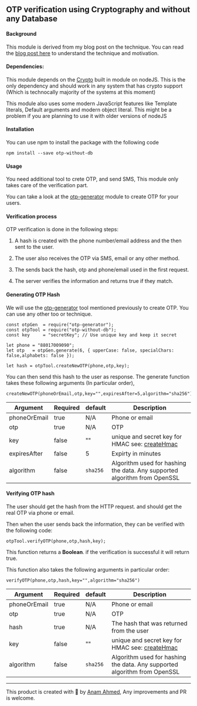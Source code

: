 ## OTP verification using Cryptography and without any Database

#### Background

This module is derived from my blog post on the technique. You can read the [blog post here](https://blog.anam.co/otp-verification-without-using-a-database/) to understand the technique and motivation.

#### Dependencies: 

This module depends on the [Crypto](https://nodejs.org/api/crypto.html) built in module on nodeJS. This is the only dependency and should work in any system that has crypto support (Which is technocally majority of the systems at this moment)

This module also uses some modern JavaScript features like Template literals, Default arguments and modern object literal. This might be a problem if you are planning to use it with older versions of nodeJS

#### Installation

You can use npm to install the package with the following code 

    npm install --save otp-without-db

#### Usage

You need additional tool to crete OTP, and send SMS, This module only takes care of the verification part. 

You can take a look at the [otp-generator](https://www.npmjs.com/package/otp-generator) module to create OTP for your users.

#### Verification process

OTP verification is done in the following steps:

1. A hash is created with the phone number/email address and the then sent to the user. 

2. The user also receives the OTP via SMS, email or any other method. 

3. The sends back the hash, otp and phone/email used in the first request. 

4. The server verifies the information and returns true if they match.

#### Generating OTP Hash

We will use the [otp-generator](https://www.npmjs.com/package/otp-generator) tool mentioned previously to create OTP. You can use any other too or technique.

    const otpGen  = require("otp-generator");
    const otpTool = require("otp-without-db"); 
    const key     = "secretKey"; // Use unique key and keep it secret
    
    let phone = "88017009090";  
    let otp   = otpGen.generate(6, { upperCase: false, specialChars: false,alphabets: false });  

    let hash = otpTool.createNewOTP(phone,otp,key);

You can then send this hash to the user as response. The generate function takes these following arguments (In particular order),

    createNewOTP(phoneOrEmail,otp,key="",expiresAfter=5,algorithm="sha256")

| Argument      | Required | default | Description    | 
| ------------- | -------- | ------- | -------------- |
| phoneOrEmail  | true     | N/A     | Phone or email |
| otp           | true     | N/A     | OTP            |
| key           | false    | ""      | unique and secret key for HMAC see: [createHmac](https://nodejs.org/api/crypto.html#crypto_crypto_createhmac_algorithm_key_options)|
| expiresAfter  | false    | 5       | Expirty in minutes|
| algorithm     | false    | `sha256`| Algorithm used for hashing the data. Any supported algorithm from OpenSSL|


#### Verifying OTP hash

The user should get the hash from the HTTP request. and should get the real OTP via phone or email. 

Then when the user sends back the information, they can be verified with the following code:

    otpTool.verifyOTP(phone,otp,hash,key);

This function returns a **Boolean**. if the verification is successful it will return true.

This function also takes the following arguments in particular order: 

    verifyOTP(phone,otp,hash,key="",algorithm="sha256")


| Argument      | Required | default | Description    | 
| ------------- | -------- | ------- | -------------- |
| phoneOrEmail  | true     | N/A     | Phone or email |
| otp           | true     | N/A     | OTP            |
| hash          | true     | N/A     | The hash that was returned from the user           |
| key           | false     | ""      | unique and secret key for HMAC see: [createHmac](https://nodejs.org/api/crypto.html#crypto_crypto_createhmac_algorithm_key_options)|
| algorithm     | false    | `sha256`| Algorithm used for hashing the data. Any supported algorithm from OpenSSL|


****** 

This product is created with 🖤 by [Anam Ahmed](https://anam.co), Any improvements and PR is welcome.

